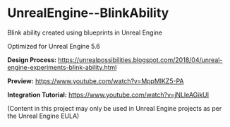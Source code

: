 # UnrealEngine--BlinkAbility
Blink ability created using blueprints in Unreal Engine

Optimized for Unreal Engine 5.6

**Design Process:** https://unrealpossibilities.blogspot.com/2018/04/unreal-engine-experiments-blink-ability.html

**Preview:** https://www.youtube.com/watch?v=MppMlKZ5-PA

**Integration Tutorial:** https://www.youtube.com/watch?v=jNLleAGikUI

(Content in this project may only be used in Unreal Engine projects as per the Unreal Engine EULA)

